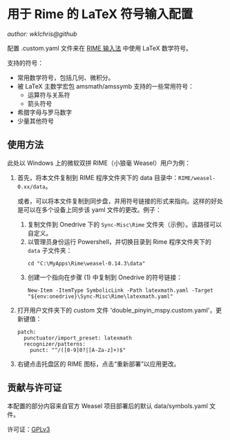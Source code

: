 # 用于 Rime 的 LaTeX 符号输入配置

*author: wklchris@github*

配置 <input-schema>.custom.yaml 文件来在 [RIME 输入法](https://rime.im/) 中使用 LaTeX 数学符号。

支持的符号：

- 常用数学符号，包括几何、微积分。
- 被 LaTeX 主数学宏包 amsmath/amssymb 支持的一些常用符号：
  * 运算符与关系符
  * 箭头符号
- 希腊字母与罗马数字
- 少量其他符号

## 使用方法

此处以 Windows 上的微软双拼 RIME（小狼毫 Weasel）用户为例：

1. 首先，将本文件复制到 RIME 程序文件夹下的 data 目录中：`RIME/weasel-0.xx/data`。

   或者，可以将本文件复制到同步盘，并用符号链接的形式来指向。这样的好处是可以在多个设备上同步该 yaml 文件的更改。例子：
   1. 复制文件到 Onedrive 下的 `Sync-Misc\Rime` 文件夹（示例）。该路径可以自定义。
   2. 以管理员身份运行 Powershell，并切换目录到 Rime 程序文件夹下的 `data` 子文件夹：
      ```
      cd "C:\MyApps\Rime\weasel-0.14.3\data"
      ```
   3. 创建一个指向在步骤 (1) 中复制到 Onedrive 的符号链接：
      ```
      New-Item -ItemType SymbolicLink -Path latexmath.yaml -Target "${env:onedrive}\Sync-Misc\Rime\latexmath.yaml"
      ```
2. 打开用户文件夹下的 custom 文件 'double_pinyin_mspy.custom.yaml'，更新键值：
   ```
   patch:
     punctuator/import_preset: latexmath
     recognizer/patterns:
       punct: "^/([0-9]0?|[A-Za-z]+)$"
   ```
3. 右键点击托盘区的 RIME 图标，点击“重新部署”以应用更改。

## 贡献与许可证

本配置的部分内容来自官方 Weasel 项目部署后的默认 data/symbols.yaml 文件。

许可证：[GPLv3](./LICENSE)
